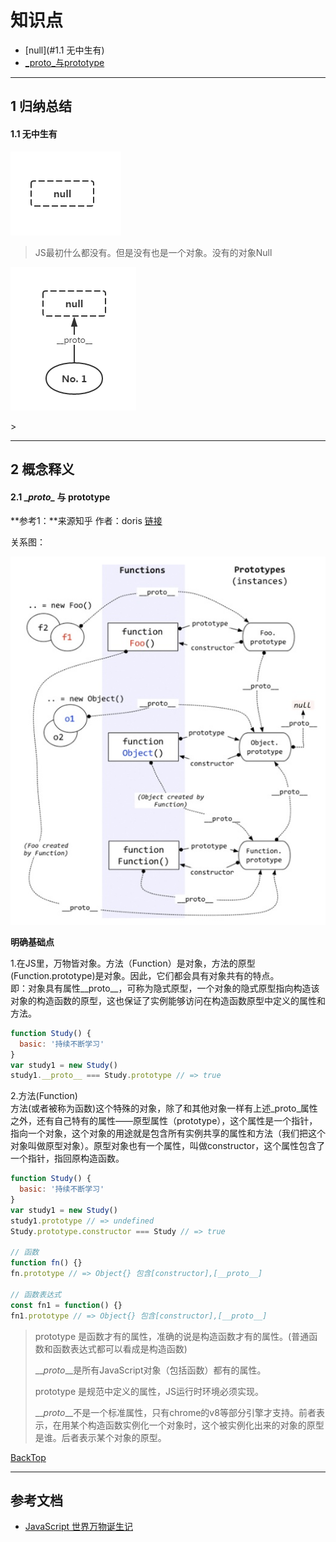 # 知识点

* [null](#1.1 无中生有)
* [_proto_与prototype](#21-proto-与-prototype)

---

## 1 归纳总结

#### 1.1 无中生有

![](/assets/part1-object-bord001.png)

> JS最初什么都没有。但是没有也是一个对象。没有的对象Null

![](/assets/part1-object-bord01.png)

&gt;

---

## 2 概念释义

#### 2.1 \__proto\__ 与 prototype

**参考1：**来源知乎 作者：doris  [链接](https://www.zhihu.com/question/34183746/answer/58068402)

关系图：

![](/assets/part1-object-bord-03.png)

**明确基础点**

1.在JS里，万物皆对象。方法（Function）是对象，方法的原型\(Function.prototype\)是对象。因此，它们都会具有对象共有的特点。  
即：对象具有属性\_\_proto\_\_，可称为隐式原型，一个对象的隐式原型指向构造该对象的构造函数的原型，这也保证了实例能够访问在构造函数原型中定义的属性和方法。

```js
function Study() {
  basic: '持续不断学习'
}
var study1 = new Study()
study1.__proto__ === Study.prototype // => true
```

2.方法\(Function\)  
方法\(或者被称为函数\)这个特殊的对象，除了和其他对象一样有上述\_proto\_属性之外，还有自己特有的属性——原型属性（prototype），这个属性是一个指针，指向一个对象，这个对象的用途就是包含所有实例共享的属性和方法（我们把这个对象叫做原型对象）。原型对象也有一个属性，叫做constructor，这个属性包含了一个指针，指回原构造函数。

```js
function Study() {
  basic: '持续不断学习'
}
var study1 = new Study()
study1.prototype // => undefined
Study.prototype.constructor === Study // => true

// 函数
function fn() {}
fn.prototype // => Object{} 包含[constructor],[__proto__]

// 函数表达式
const fn1 = function() {}
fn1.prototype // => Object{} 包含[constructor],[__proto__]
```

> prototype 是函数才有的属性，准确的说是构造函数才有的属性。\(普通函数和函数表达式都可以看成是构造函数\)
>
> \_\__proto_\_\_是所有JavaScript对象（包括函数）都有的属性。
>
> prototype 是规范中定义的属性，JS运行时环境必须实现。
>
> \_\__proto_\_\_不是一个标准属性，只有chrome的v8等部分引擎才支持。前者表示，在用某个构造函数实例化一个对象时，这个被实例化出来的对象的原型是谁。后者表示某个对象的原型。

[BackTop](#知识点)

---

## 参考文档

* [JavaScript 世界万物诞生记](https://zhuanlan.zhihu.com/p/22989691)    



